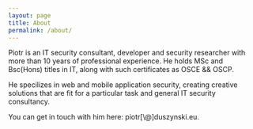 ```yaml
---
layout: page
title: About 
permalink: /about/
---
```


Piotr is an IT security consultant, developer and security researcher with more than 10 years of professional experience.
He holds MSc and Bsc(Hons) titles in IT, along with such certificates as OSCE && OSCP.

He specilizes in web and mobile application security, creating creative solutions that are fit for a particular task and general IT security consultancy.

You can get in touch with him here: piotr[\\\@]duszynski.eu. 



